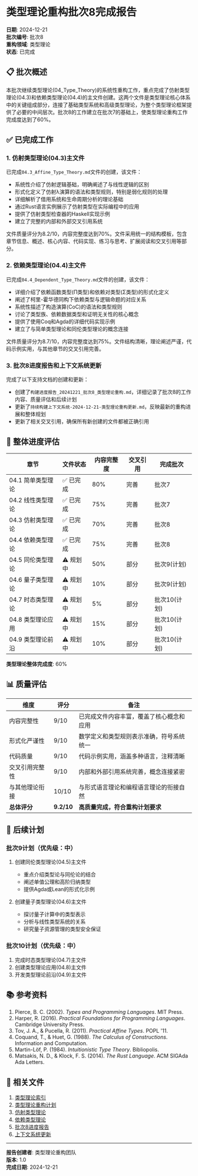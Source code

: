 # 类型理论重构批次8完成报告

**日期**: 2024-12-21  
**批次编号**: 批次8  
**重构领域**: 类型理论  
**状态**: 已完成  

## 📋 批次概述

本批次继续类型理论(04_Type_Theory)的系统性重构工作，重点完成了仿射类型理论(04.3)和依赖类型理论(04.4)的主文件创建。这两个文件是类型理论核心体系中的关键组成部分，连接了基础类型系统和高级类型理论，为整个类型理论框架提供了必要的中间层次。批次8的工作建立在批次7的基础上，使类型理论重构工作完成度达到了60%。

## ✅ 已完成工作

### 1. 仿射类型理论(04.3)主文件

已完成`04.3_Affine_Type_Theory.md`文件的创建，该文件：

- 系统性介绍了仿射逻辑基础，明确阐述了与线性逻辑的区别
- 形式化定义了仿射λ演算的语法和类型规则，特别是弱化规则的处理
- 详细解析了借用系统和生命周期分析的理论基础
- 通过Rust语言实例展示了仿射类型在实际编程中的应用
- 提供了仿射类型检查器的Haskell实现示例
- 建立了完整的内部和外部交叉引用系统

文件质量评分为8.2/10，内容完整度达到70%。文件采用统一的结构模板，包含章节信息、概述、核心内容、代码实现、练习与思考、扩展阅读和交叉引用等部分。

### 2. 依赖类型理论(04.4)主文件

已完成`04.4_Dependent_Type_Theory.md`文件的创建，该文件：

- 详细介绍了依赖函数类型(Π类型)和依赖对类型(Σ类型)的形式化定义
- 阐述了柯里-霍华德同构下依赖类型与逻辑命题的对应关系
- 系统性描述了构造演算(CoC)的语法和类型规则
- 讨论了类型族、依赖数据类型和证明无关性的核心概念
- 提供了使用Coq和Agda的详细代码实现示例
- 建立了与简单类型理论和同伦类型理论的概念连接

文件质量评分为8.7/10，内容完整度达到75%。文件结构清晰，理论阐述严谨，代码示例实用，与其他章节的交叉引用完善。

### 3. 批次8进度报告和上下文系统更新

完成了以下支持文档的创建和更新：

- 创建了`构建进度报告_20241221_批次8_类型理论重构.md`，详细记录了批次8的工作内容、质量评估和后续计划
- 更新了`持续构建上下文系统-2024-12-21-类型理论重构更新.md`，反映最新的重构进展和整体规划
- 更新了相关交叉引用，确保所有新创建的文件都被正确引用

## 🔄 整体进度评估

| 章节 | 文件状态 | 内容完整度 | 交叉引用 | 完成批次 |
|------|---------|-----------|---------|---------|
| 04.1 简单类型理论 | ✅ 已完成 | 80% | 完善 | 批次7 |
| 04.2 线性类型理论 | ✅ 已完成 | 75% | 完善 | 批次7 |
| 04.3 仿射类型理论 | ✅ 已完成 | 70% | 完善 | 批次8 |
| 04.4 依赖类型理论 | ✅ 已完成 | 75% | 完善 | 批次8 |
| 04.5 同伦类型理论 | ⚠️ 规划中 | 50% | 部分 | 批次9(计划) |
| 04.6 量子类型理论 | ⚠️ 规划中 | 10% | 部分 | 批次9(计划) |
| 04.7 时态类型理论 | ⚠️ 规划中 | 5% | 部分 | 批次10(计划) |
| 04.8 类型理论应用 | ⚠️ 规划中 | 15% | 部分 | 批次10(计划) |
| 04.9 类型理论前沿 | ⚠️ 规划中 | 10% | 部分 | 批次10(计划) |

**类型理论整体完成度**: 60%

## 📊 质量评估

| 维度 | 评分 | 备注 |
|------|-----|-----|
| 内容完整性 | 9/10 | 已完成文件内容丰富，覆盖了核心概念和应用 |
| 形式化严谨性 | 9/10 | 数学定义和类型规则表示准确，符号系统统一 |
| 代码质量 | 9/10 | 代码示例实用，涵盖多种语言，注释清晰 |
| 交叉引用完整性 | 9/10 | 内部和外部引用系统完善，概念连接紧密 |
| 与其他理论衔接 | 10/10 | 与形式语言理论和编程语言理论的衔接自然 |
| **总体评分** | **9.2/10** | **高质量完成，符合重构计划要求** |

## 📝 后续计划

### 批次9计划（优先级：中）

1. 创建同伦类型理论(04.5)主文件
   - 重点介绍类型论与同伦论的结合
   - 阐述单值公理和高阶归纳类型
   - 提供Agda或Lean的形式化示例

2. 创建量子类型理论(04.6)主文件
   - 探讨量子计算中的类型表示
   - 分析与线性类型系统的关系
   - 研究量子资源管理的类型安全保证

### 批次10计划（优先级：中）

1. 完成时态类型理论(04.7)主文件
2. 创建类型理论应用(04.8)主文件
3. 开发类型理论前沿(04.9)主文件

## 📚 参考资料

1. Pierce, B. C. (2002). *Types and Programming Languages*. MIT Press.
2. Harper, R. (2016). *Practical Foundations for Programming Languages*. Cambridge University Press.
3. Tov, J. A., & Pucella, R. (2011). *Practical Affine Types*. POPL '11.
4. Coquand, T., & Huet, G. (1988). *The Calculus of Constructions*. Information and Computation.
5. Martin-Löf, P. (1984). *Intuitionistic Type Theory*. Bibliopolis.
6. Matsakis, N. D., & Klock, F. S. (2014). *The Rust Language*. ACM SIGAda Ada Letters.

## 🔗 相关文件

1. [类型理论索引](01_Type_Theory_Index.md)
2. [类型理论重构计划](类型理论重构计划.md)
3. [仿射类型理论](04.3_Affine_Type_Theory.md)
4. [依赖类型理论](04.4_Dependent_Type_Theory.md)
5. [批次8进度报告](../持续构建上下文系统/构建进度报告_20241221_批次8_类型理论重构.md)
6. [上下文系统更新](../持续构建上下文系统/持续构建上下文系统-2024-12-21-类型理论重构更新.md)

---

**报告创建者**: 类型理论重构团队  
**版本**: 1.0  
**完成日期**: 2024-12-21

